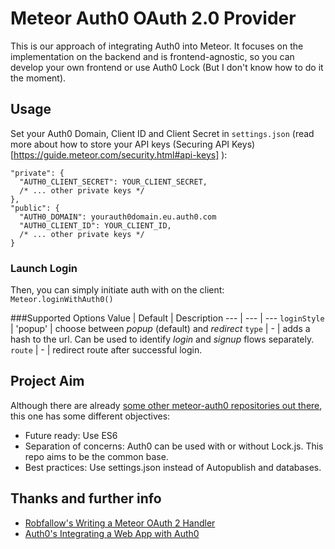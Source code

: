 Meteor Auth0 OAuth 2.0 Provider
===============================

This is our approach of integrating Auth0 into Meteor. It focuses on the implementation on the 
backend and is frontend-agnostic, so you can develop your own frontend or use Auth0 Lock (But I don't know how to do it the moment).


## Usage

Set your Auth0 Domain, Client ID and Client Secret in `settings.json` (read more about how to store
your API keys (Securing API Keys)[https://guide.meteor.com/security.html#api-keys] ):

```
"private": {
  "AUTH0_CLIENT_SECRET": YOUR_CLIENT_SECRET,
  /* ... other private keys */
},
"public": {
  "AUTH0_DOMAIN": yourauth0domain.eu.auth0.com
  "AUTH0_CLIENT_ID": YOUR_CLIENT_ID,
  /* ... other private keys */
}
```
### Launch Login
Then, you can simply initiate auth with on the client:
``` Meteor.loginWithAuth0() ```


###Supported Options
Value | Default | Description
--- | --- | ---
`loginStyle` | 'popup' | choose between *popup* (default) and *redirect*
`type` | - | adds a hash to the url. Can be used to identify *login* and *signup* flows separately.
`route` | - | redirect route after successful login. 

## Project Aim
Although there are already [some other meteor-auth0 repositories out there](https://github.com/search?utf8=%E2%9C%93&q=meteor+auth0), this one has some different objectives:
- Future ready: Use ES6
- Separation of concerns: Auth0 can be used with or without Lock.js. This repo aims to be the common base.
- Best practices: Use settings.json instead of Autopublish and databases.

## Thanks and further info
- [Robfallow's Writing a Meteor OAuth 2 Handler](http://robfallows.github.io/2015/12/17/writing-an-oauth-2-handler.html)
- [Auth0's Integrating a Web App with Auth0](https://auth0.com/docs/oauth-web-protocol)
